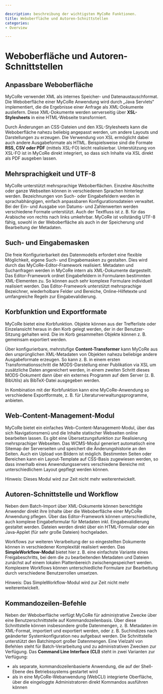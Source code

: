 ```yaml
---

description: beschreibung der wichtigsten MyCoRe Funktionen.
title: Weboberfläche und Autoren-Schnittstellen
categories:
- Overview

---
```


# Weboberfläche und Autoren-Schnittstellen

## Anpassbare Weboberfläche

MyCoRe verwendet XML als internes Speicher- und Datenaustauschformat.
Die Weboberfläche einer MyCoRe Anwendung wird durch „Java Servlets“ implementiert,
die die Ergebnisse einer Anfrage als XML-Dokumente ausliefern. Diese XML-Dokumente werden
serverseitig über <strong>XSL-Stylesheets</strong> in eine HTML-Webseite transformiert.

Durch Änderungen an CSS-Dateien und den XSL-Stylesheets kann die Weboberfläche nahezu beliebig
angepasst werden, um andere Layouts und Darstellungen zu erzeugen. 
Die Verwendung von XSL ermöglicht dabei auch andere Ausgabeformate als HTML. 
Beispielsweise sind die Formate <strong>RSS, CSV oder PDF</strong> (mittels XSL-FO) leicht realisierbar. 
Unterstützung von XSL-FO ist in MyCoRe direkt integriert, so dass sich Inhalte via XSL direkt als PDF ausgeben lassen.

## Mehrsprachigkeit und UTF-8

MyCoRe unterstützt mehrsprachige Weboberflächen. Einzelne Abschnitte oder ganze Webseiten können in
verschiedenen Sprachen hinterlegt werden. Bezeichnungen von Such- oder Eingabefeldern werden in sprachabhängigen,
einfach anpassbaren Konfigurationsdateien verwaltet. Bei der Ein- und Ausgabe von Datums- und Zahlenwerten werden
verschiedene Formate unterstützt. Auch der Textfluss ist z. B. für das Arabische von rechts nach links umkehrbar.
MyCoRe ist vollständig UTF-8 fähig, sowohl in der Weboberfläche als auch in der Speicherung und Bearbeitung der Metadaten.

## Such- und Eingabemasken

Die freie Konfigurierbarkeit des Datenmodells erfordert eine flexible Möglichkeit, 
eigene Such- und Eingabemasken zu gestalten. Dies wird durch das MyCoRe-Editor-Framework realisiert. 
Metadaten und Suchanfragen werden in MyCoRe intern als XML-Dokumente dargestellt. 
Das Editor-Framework ordnet Eingabefeldern in Formularen bestimmten XML-Elementen zu.
So können auch sehr komplexe Formulare individuell realisiert werden. 
Das Editor-Framework unterstützt mehrsprachige Bezeichner, wiederholbare Felder und Bereiche, 
Online-Hilfetexte und umfangreiche Regeln zur Eingabevalidierung.

## Korbfunktion und Exportformate

MyCoRe bietet eine Korbfunktion. Objekte können aus der Trefferliste oder Einzelansicht heraus in 
den Korb gelegt werden, der in der Benutzer-Sitzung gehalten wird. Die im Korb gesammelten Objekte
können z. B. gemeinsam exportiert werden. 

Über konfigurierbare, mehrstufige <strong>Content-Transformer</strong> kann MyCoRe aus den ursprünglichen 
XML-Metadaten von Objekten nahezu beliebige andere Ausgabeformate erzeugen. So kann z. B. in einem ersten
Transformationsschritt die MODS-Darstellung einer Publikation via XSL um zusätzliche Daten angereichert werden,
in einem zweiten Schritt dieses MODS-Dokument dann über ein externes Programm auf dem Server (z. B. BibUtils)
als BibTeX-Datei ausgegeben werden.    

In Kombination mit der Korbfunktion kann eine MyCoRe-Anwendung so verschiedene Exportformate, z. B. für
Literaturverwaltungsprogramme, anbieten.

## Web-Content-Management-Modul

MyCoRe bietet ein einfaches Web-Content-Management-Modul, über das sich 
Navigationsmenü und die Inhalte statischer Webseiten online bearbeiten lassen.
Es gibt eine Übersetzungsfunktion zur Realisierung mehrsprachiger Webseiten. 
Das WCMS-Modul generiert automatisch eine Sitemap der Serverseiten und speichert die 
Änderungshistorie an den Seiten. Auch ein Upload von Bildern ist möglich.
Bestimmten Seiten oder Bereichen kann ein Layout-Template auf CSS-Basis
zugewiesen werden, so dass innerhalb eines Anwendungsservers verschiedene Bereiche mit 
unterschiedlichem Layout gepflegt werden können.

Hinweis: Dieses Modul wird zur Zeit nicht mehr weiterentwickelt.

## Autoren-Schnittstelle und Workflow

Neben dem Batch-Import über XML-Dokumente können berechtigte Anwender direkt ihre Inhalte über die Weboberfläche
einer MyCoRe Anwendung pflegen. Über das Editor-Framework können unterschiedliche, auch komplexe Eingabeformular
für Metadaten inkl. Eingabevalidierung gestaltet werden. Dateien werden direkt über ein HTML-Formular oder ein Java-Applet 
(für sehr große Dateien) hochgeladen.

Workflows zur weiteren Verarbeitung der so eingestellten Dokumente können in verschiedener Komplexität realisiert werden.
Das **SimpleWorkflow-Modul** bietet hier z. B. eine einfachste Variante eines Freigabeschritts, bei dem 
die zu bearbeitenden Metadaten und Dateien zunächst auf einem lokalen Plattenbereich zwischengespeichert werden.
Komplexere Workflows können unterschiedliche Formulare zur Bearbeitung durch verschiedene Benutzerrollen umsetzen.

Hinweis: Das SimpleWorkflow-Modul wird zur Zeit nicht mehr weiterentwickelt.

## Kommandozeilen-Befehle

Neben der Weboberfläche verfügt MyCoRe für administrative Zwecke über eine Benutzerschnittstelle auf
Kommandozeilenbasis. Über diese Schnittstelle können insbesondere große Datenmengen, z. B. Metadaten im
XML-Format, importiert und exportiert werden, oder z. B. Suchindizes nach geänderter Systemkonfiguration neu aufgebaut
werden. Die Schnittstelle unterstützt den Batchimport großer Datenmengen. Eine Vielzahl von Befehlen steht für
Batch-Verarbeitung und zu administrativen Zwecken zur Verfügung. Das **Command Line Interface (CLI)**
steht in zwei Varianten zur Verfügung:

* als separate, kommandozeilenbasierte Anwendung, die auf der Shell-Ebene des Betriebssystems gestartet wird
* als in eine MyCoRe-Webanwendung (WebCLI) integrierte Oberfläche, über die eingeloggte Administratoren direkt Kommandos ausführen können